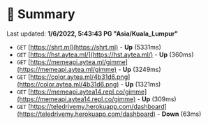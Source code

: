 # 📖 Summary
Last updated: **1/6/2022, 5:43:43 PG "Asia/Kuala_Lumpur"**

- `GET` [https://shrt.ml](https://shrt.ml) - **Up** (5331ms)
- `GET` [https://hst.aytea.ml/](https://hst.aytea.ml/) - **Up** (360ms)
- `GET` [https://memeapi.aytea.ml/gimme](https://memeapi.aytea.ml/gimme) - **Up** (3249ms)
- `GET` [https://color.aytea.ml/4b31d6.png](https://color.aytea.ml/4b31d6.png) - **Up** (1321ms)
- `GET` [https://memeapi.aytea14.repl.co/gimme](https://memeapi.aytea14.repl.co/gimme) - **Up** (309ms)
- `GET` [https://teledrivemy.herokuapp.com/dashboard](https://teledrivemy.herokuapp.com/dashboard) - **Down** (63ms)
